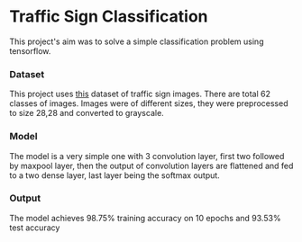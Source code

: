 # Traffic Sign Classification 
This project's aim was to solve a simple classification problem using tensorflow.

### Dataset
This project uses [this](https://btsd.ethz.ch/shareddata/) dataset of traffic sign images. There are total 62 classes of images. Images were of different sizes, they were preprocessed to size 28,28 and converted to grayscale.


### Model 

The model is a very simple one with 3 convolution layer, first two followed by maxpool layer, then the output of convolution layers are flattened and fed to a two dense layer, last layer being the softmax output.

### Output

The model achieves 98.75% training accuracy on 10 epochs and 93.53% test accuracy 